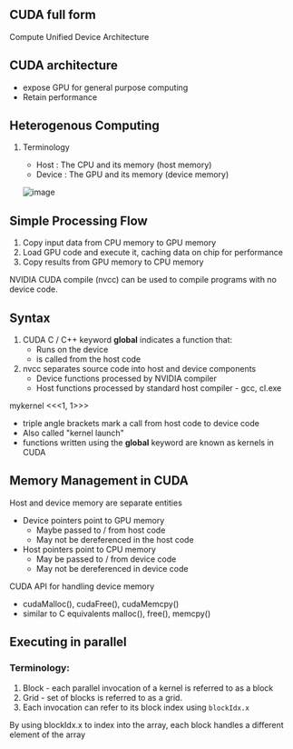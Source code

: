 ## CUDA full form
Compute Unified Device Architecture

## CUDA architecture 
- expose GPU for general purpose computing
- Retain performance

## Heterogenous Computing
1. Terminology
   - Host : The CPU and its memory (host memory)
   - Device : The GPU and its memory (device memory)
  
   ![image](https://github.com/user-attachments/assets/0d0a9782-127e-4647-b3f1-de1185b18b5a)

## Simple Processing Flow
1. Copy input data from CPU memory to GPU memory
2. Load GPU code and execute it, caching data on chip for performance
3. Copy results from GPU memory to CPU memory

NVIDIA CUDA compile (nvcc) can be used to compile programs with no device code.

## Syntax
1. CUDA C / C++ keyword __global__ indicates a function that:
   - Runs on the device
   - is called from the host code
2. nvcc separates source code into host and device components
   - Device functions processed by NVIDIA compiler
   - Host functions processed by standard host compiler - gcc, cl.exe
  
mykernel <<<1, 1>>>
- triple angle brackets mark a call from host code to device code
- Also called "kernel launch"
- functions written using the __global__ keyword are known as kernels in CUDA

## Memory Management in CUDA
Host and device memory are separate entities 
- Device pointers point to GPU memory
  - Maybe passed to / from host code
  - May not be dereferenced in the host code
- Host pointers point to CPU memory
  - May be passed to / from device code
  - May not be dereferenced in device code
 
CUDA API for handling device memory
- cudaMalloc(), cudaFree(), cudaMemcpy()
- similar to C equivalents malloc(), free(), memcpy()

## Executing in parallel

### Terminology: 
1. Block - each parallel invocation of a kernel is referred to as a block
2. Grid - set of blocks is referred to as a grid.
3. Each invocation can refer to its block index using `blockIdx.x`

By using blockIdx.x to index into the array, each block handles a different element of the array
